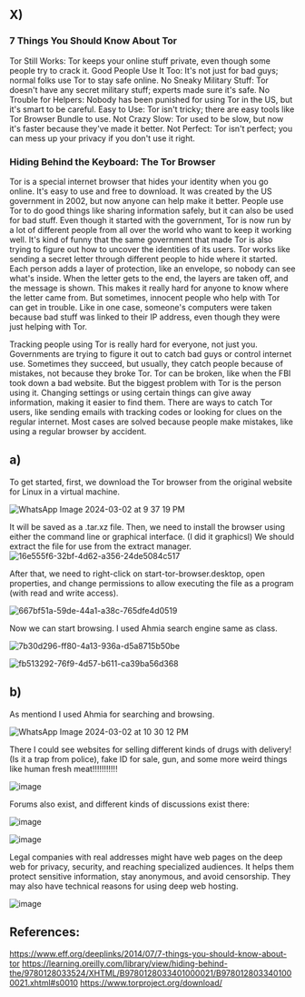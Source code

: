 ## X)
### 7 Things You Should Know About Tor

Tor Still Works: Tor keeps your online stuff private, even though some people try to crack it.
Good People Use It Too: It's not just for bad guys; normal folks use Tor to stay safe online.
No Sneaky Military Stuff: Tor doesn't have any secret military stuff; experts made sure it's safe.
No Trouble for Helpers: Nobody has been punished for using Tor in the US, but it's smart to be careful.
Easy to Use: Tor isn't tricky; there are easy tools like Tor Browser Bundle to use.
Not Crazy Slow: Tor used to be slow, but now it's faster because they've made it better.
Not Perfect: Tor isn't perfect; you can mess up your privacy if you don't use it right.

### Hiding Behind the Keyboard: The Tor Browser 
Tor is a special internet browser that hides your identity when you go online. It's easy to use and free to download. It was created by the US government in 2002, but now anyone can help make it better. People use Tor to do good things like sharing information safely, but it can also be used for bad stuff. Even though it started with the government, Tor is now run by a lot of different people from all over the world who want to keep it working well. It's kind of funny that the same government that made Tor is also trying to figure out how to uncover the identities of its users.
Tor works like sending a secret letter through different people to hide where it started. Each person adds a layer of protection, like an envelope, so nobody can see what's inside. When the letter gets to the end, the layers are taken off, and the message is shown. This makes it really hard for anyone to know where the letter came from. But sometimes, innocent people who help with Tor can get in trouble. Like in one case, someone's computers were taken because bad stuff was linked to their IP address, even though they were just helping with Tor.

Tracking people using Tor is really hard for everyone, not just you. Governments are trying to figure it out to catch bad guys or control internet use. Sometimes they succeed, but usually, they catch people because of mistakes, not because they broke Tor. Tor can be broken, like when the FBI took down a bad website. But the biggest problem with Tor is the person using it. Changing settings or using certain things can give away information, making it easier to find them. There are ways to catch Tor users, like sending emails with tracking codes or looking for clues on the regular internet. Most cases are solved because people make mistakes, like using a regular browser by accident.

## a)

To get started, first, we download the Tor browser from the original website for Linux in a virtual machine.

![WhatsApp Image 2024-03-02 at 9 37 19 PM](https://github.com/KianaMo/Information-security-HW/assets/103313085/5a772f98-a2da-48b4-983b-5a24317987ac)

It will be saved as a .tar.xz file. Then, we need to install the browser using either the command line or graphical interface. (I did it graphicsl) We should extract the file for use from the extract manager. 
![16e555f6-32bf-4d62-a356-24de5084c517](https://github.com/KianaMo/Information-security-HW/assets/103313085/bbfcd1fd-d623-4d74-bb9b-49c66c05c65e)


After that, we need to right-click on start-tor-browser.desktop, open properties, and change permissions to allow executing the file as a program (with read and write access).

![667bf51a-59de-44a1-a38c-765dfe4d0519](https://github.com/KianaMo/Information-security-HW/assets/103313085/61949d7d-0e8b-49e4-a70e-7a010b182438)

Now we can start browsing. I used Ahmia search engine same as class.

![7b30d296-ff80-4a13-936a-d5a8715b50be](https://github.com/KianaMo/Information-security-HW/assets/103313085/48ebc50b-3693-4edd-9862-edc4b432c2f6)

![fb513292-76f9-4d57-b611-ca39ba56d368](https://github.com/KianaMo/Information-security-HW/assets/103313085/2e7f2a4c-e91a-4ce6-a813-c2be9218b98a)

## b)
As mentiond I used Ahmia for searching and browsing. 

![WhatsApp Image 2024-03-02 at 10 30 12 PM](https://github.com/KianaMo/Information-security-HW/assets/103313085/d834220d-6928-4060-99eb-ab7c8f52ed42)

There I could see websites for selling different kinds of drugs with delivery! (Is it a trap from police), fake ID for sale, gun, and some more weird things like human fresh meat!!!!!!!!!!!

![image](https://github.com/KianaMo/Information-security-HW/assets/103313085/6332dfc1-0b87-46dd-9502-f5a434d98d81)

Forums also exist, and different kinds of discussions exist there:

![image](https://github.com/KianaMo/Information-security-HW/assets/103313085/dfa73c25-8393-44d3-a4c2-a47c48b6a378)

![image](https://github.com/KianaMo/Information-security-HW/assets/103313085/de05d881-be30-436d-9376-d40f1675a138)

Legal companies with real addresses might have web pages on the deep web for privacy, security, and reaching specialized audiences. It helps them protect sensitive information, stay anonymous, and avoid censorship. They may also have technical reasons for using deep web hosting.


![image](https://github.com/KianaMo/Information-security-HW/assets/103313085/2b7418f4-86ce-4db7-ae6a-763bb4a547c7)












## References:

https://www.eff.org/deeplinks/2014/07/7-things-you-should-know-about-tor
https://learning.oreilly.com/library/view/hiding-behind-the/9780128033524/XHTML/B9780128033401000021/B9780128033401000021.xhtml#s0010
https://www.torproject.org/download/





